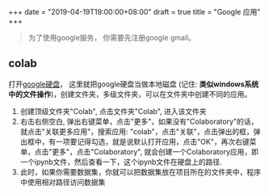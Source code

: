 +++
date = "2019-04-19T19:00:00+08:00"
draft = true
title = "Google 应用"
+++

> 为了使用google服务， 你需要先注册google gmail。

## colab

打开[google硬盘](https://drive.google.com/drive/my-drive)，
这里就把google硬盘当做本地磁盘 (记住: **类似windows系统中的文件操作**)，创建文件夹，多级文件夹，可以在文件夹中创建不同的应用。
1. 创建顶级文件夹"Colab", 点击文件夹"Colab", 进入该文件夹
2. 右击右侧空白, 弹出右键菜单，点击"更多"，如果没有"Colaboratory"的话，就点击"关联更多应用"，搜索应用: "colab"，点击"关联"，点击弹出的框，弹出框中，有一项要记得勾选，就是说默认打开应用，点击"OK"，再次右键菜单，点击"更多"，点击"Colaboratory", 就会创建一个Colaboratory应用，即一个ipynb文件，然后查看一下，这个ipynb文件在硬盘上的路径.
3. 此时，如果你需要数据集，你就可以把数据集放在项目所在的文件夹中，程序中使用相对路径访问数据集
<!--stackedit_data:
eyJoaXN0b3J5IjpbMTk0MDM2ODA4NiwtNjM0MjYyNjcwLC0xMT
g0MTYyOTQsMTM4NTAzMzg0NSw3MzA5OTgxMTZdfQ==
-->